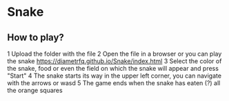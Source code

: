 # Snake

## How to play?

1 Upload the folder with the file 
2 Open the file in a browser or you can play the snake https://diametrfq.github.io/Snake/index.html 
3 Select the color of the snake, food or even the field on which the snake will appear and press "Start" 
4 The snake starts its way in the upper left corner, you can navigate with the arrows or wasd 
5 The game ends when the snake has eaten (?) all the orange squares
